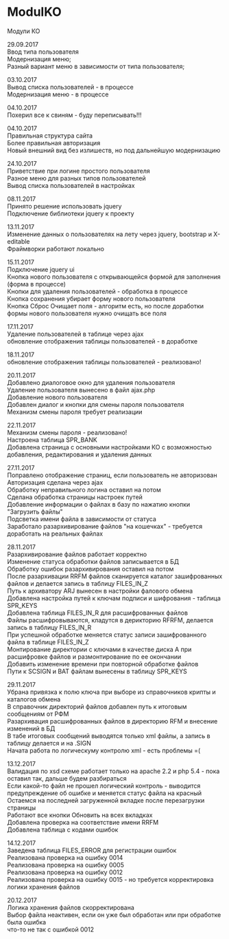 # ModulKO
Модули КО

29.09.2017<br>
Ввод типа пользователя<br>
Модернизация меню;<br>
Разный вариант меню в зависимости от типа пользователя;<br>

03.10.2017<br>
Вывод списка пользователей - в процессе<br>
Модернизация меню - в процессе<br>

04.10.2017<br>
Похерил все к свиням - буду переписывать!!!

04.10.2017<br>
Правильная структура сайта<br>
Более правильная авторизация<br>
Новый внешний вид без излишеств, но под дальнейшую модернизацию <br>

24.10.2017<br>
Приветствие при логине простого пользователя<br>
Разное меню для разных типов пользователей<br>
Вывод списка пользователей в настройках<br>

08.11.2017<br>
Принято решение использовать jquery<br>
Подключение библиотеки jquery к проекту<br>

13.11.2017<br>
Изменение данных о пользователях на лету через jquery, bootstrap и X-editable<br>
Фраймворки работают локально<br>

15.11.2017<br>
Подключение jquery ui<br>
Кнопка нового пользователя с открывающейся формой для заполнения (форма в процессе)<br>
Кнопки для удаления пользователей - обработка в процессе<br>
Кнопка сохранения убирает форму нового пользователя<br>
Кнопка Сброс Очищает поля - алгоритм есть, но после доработки формы нового пользователя нужно очищать все поля <br>

17.11.2017<br>
Удаление пользователей в таблице через ajax<br>
обновление отображения таблицы пользователей - в доработке <br>

18.11.2017<br>
обновление отображения таблицы пользователей - реализовано! <br>

20.11.2017<br>
Добавлено диалоговое окно для удаления пользователя<br>
Удаление пользователя вынесено в файл ajax.php<br>
Добавление нового пользователя<br>
Добавлен диалог и кнопки для смены пароля пользователя <br>
Механизм смены пароля требует реализации <br>

22.11.2017<br>
Механизм смены пароля - реализовано! <br>
Настроена таблица SPR_BANK <br>
Добавлена страница с основными настройками КО с возможностью добавления, редактирования и удаления данных <br>

27.11.2017<br>
Поправлено отображение страниц, если пользователь не авторизован <br>
Авторизация сделана через ajax <br>
Обработку неправильного логина оставил на потом <br>
Сделана обработка страницы настроек путей <br>
Добавление информации о файлах в базу по нажатию кнопки "Загрузить файлы" <br>
Подсветка имени файла в зависимости от статуса <br>
Заработало разархивирование файлов "на кошечках" - требуется доработать на реальных файлах <br>

28.11.2017<br>
Разархивирование файлов работает корректно <br>
Изменение статуса обработки файлов записывается в БД <br>
Обработку ошибок разархивирования оставил на потом <br>
После разархивации RRFM файлов сканируется каталог зашифрованных файлов и делается запись в таблицу FILES_IN_Z <br>
Путь к архиватору ARJ вынесен в настройки фалового обмена <br>
Добавлена настройка путей к ключам подписи и шифрования - таблица SPR_KEYS <br>
Добавлена таблица FILES_IN_R для расшифрованных файлов <br>
Файлы расшифровываются, кладутся в дерикторию RFRFM, делается запись в таблицу FILES_IN_R <br>
При успешной обработке меняется статус записи зашифрованного файла в таблице FILES_IN_Z <br>
Монтирование директории с ключами в качестве диска А при расшифровке файлов и размонтирование по ее окончании <br>
Добавить изменение времени при повторной обработке файлов <br>
Пути к SCSIGN и BAT файлам вынесены в таблицу SPR_KEYS <br> 

29.11.2017<br>
Убрана привязка к полю ключа при выборе из справочников крипты и каталогов обмена <br>
В справочник директорий файлов добавлен путь к итоговым сообщениям от РФМ <br>
Разархивация расшифрованных файлов в директорию RFM и внесение изменений в БД <br>
В табе итоговых сообщений выводятся только xml файлы, а запись в таблицу делается и на .SIGN <br>
Начата работа по логическуму контролю xml - есть проблемы =( <br>

13.12.2017<br>
Валидация по xsd схеме работает только на apache 2.2 и php 5.4 - пока оставил так, дальше будем разбираться <br>
Если какой-то файл не прошел логический контроль - выводится предупреждение об ошибке и меняется статус файла на красный <br>
Остаемся на последней загруженной вкладке после перезагрузки страницы <br>
Работают все кнопки Обновить на всех вкладках <br>
Добавлена проверка на соответствие имени RRFM <br>
Добавлена таблица с кодами ошибок <br>

14.12.2017<br>
Заведена таблица FILES_ERROR для регистрации ошибок <br>
Реализована проверка на ошибку 0014 <br>
Реализована проверка на ошибку 0005 <br>
Реализована проверка на ошибку 0012 <br>
Реализована проверка на ошибку 0015 - но требуется корректировка логики хранения файлов<br>

20.12.2017<br>
Логика хранения файлов скорректирована <br>
Выбор файла неактивен, если он уже был обработан или при обработке была ошибка <br>
что-то не так с ошибкой 0012 <br>